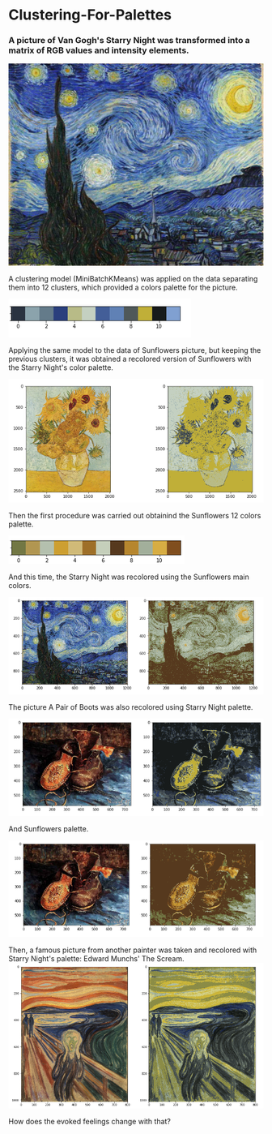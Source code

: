 # Clustering-For-Palettes #

### A picture of Van Gogh's Starry Night was transformed into a matrix of RGB values and intensity elements. ###

![alt text](https://github.com/HK-ami/Clustering-For-Palettes/blob/main/VanGogh1.jpg)

A clustering model (MiniBatchKMeans) was applied on the data separating them into 12 clusters, which provided a colors palette for the picture.

![alt text](https://github.com/HK-ami/Clustering-For-Palettes/blob/main/PalettaStarry.png)

Applying the same model to the data of Sunflowers picture, but keeping the previous clusters, it was obtained a recolored version of Sunflowers with the Starry Night's color palette.

![alt text](https://github.com/HK-ami/Clustering-For-Palettes/blob/main/Sunflowers_1_2.png)

Then the first procedure was carried out obtainind the Sunflowers 12 colors palette.

![alt text](https://github.com/HK-ami/Clustering-For-Palettes/blob/main/PalettaSun.png)

And this time, the Starry Night was recolored using the Sunflowers main colors.

![alt text](https://github.com/HK-ami/Clustering-For-Palettes/blob/main/Starry_1_2.png)

The picture A Pair of Boots was also recolored using Starry Night palette.

![alt text](https://github.com/HK-ami/Clustering-For-Palettes/blob/main/Boots_Starry.png)

And Sunflowers palette.

![alt text](https://github.com/HK-ami/Clustering-For-Palettes/blob/main/Boots_Sun.png)

Then, a famous picture from another painter was taken and recolored with Starry Night's palette: Edward Munchs' The Scream.
![alt text](https://github.com/HK-ami/Clustering-For-Palettes/blob/main/Scream_Starry.png)

How does the evoked feelings change with that?
